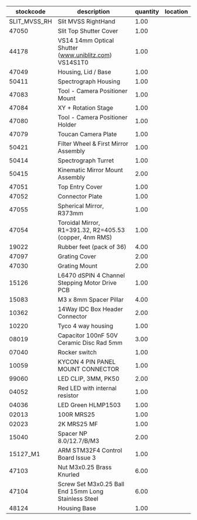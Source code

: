 |stockcode|description|quantity|location|
|---------|-----------|--------|--------|
|SLIT_MVSS_RH|Slit MVSS RightHand|1.00||
|47050|Slit Top Shutter Cover|1.00||
|44178|VS14 14mm Optical Shutter (www.uniblitz.com) VS14S1T0|1.00||
|47049|Housing, Lid / Base|1.00||
|50411|Spectrograph Housing|1.00||
|47083|Tool - Camera Positioner Mount|1.00||
|47084|XY + Rotation Stage|1.00||
|47080|Tool - Camera Positioner Holder|1.00||
|47079|Toucan Camera Plate|1.00||
|50421|Filter Wheel & First Mirror Assembly|1.00||
|50414|Spectrograph Turret|1.00||
|50415|Kinematic Mirror Mount Assembly|2.00||
|47051|Top Entry Cover|1.00||
|47052|Connector Plate|1.00||
|47055|Spherical Mirror, R373mm|1.00||
|47054|Toroidal Mirror, R1=391.32, R2=405.53 (copper, 4nm RMS)|1.00||
|19022|Rubber feet (pack of 36)|4.00||
|47097|Grating Cover|2.00||
|47030|Grating Mount|2.00||
|15126|L6470 dSPIN 4 Channel Stepping Motor Drive PCB|1.00||
|15083|M3 x 8mm Spacer Pillar|4.00||
|10362|14Way IDC Box Header Connector|2.00||
|10220|Tyco 4 way housing|1.00||
|08019|Capacitor 100nF 50V Ceramic Disc Rad 5mm|3.00||
|07040|Rocker switch|1.00||
|10059|KYCON 4 PIN PANEL MOUNT CONNECTOR|1.00||
|99060|LED CLIP, 3MM, PK50|2.00||
|04052|Red LED with internal resistor|1.00||
|04036|LED Green HLMP1503|1.00||
|02013|100R MRS25|1.00||
|02023|2K MRS25 MF|1.00||
|15040|Spacer NP 8.0/12.7/B/M3|2.00||
|15127_M1|ARM STM32F4 Control Board Issue 3|1.00||
|47103|Nut M3x0.25 Brass Knurled|6.00||
|47104|Screw Set M3x0.25 Ball End 15mm Long Stainless Steel|6.00||
|48124|Housing Base|1.00||
